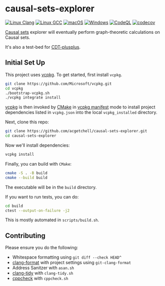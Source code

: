 # causal-sets-explorer

[![Linux Clang](https://github.com/acgetchell/causal-sets-explorer/actions/workflows/linux-clang.yml/badge.svg)](https://github.com/acgetchell/causal-sets-explorer/actions/workflows/linux-clang.yml)
[![Linux GCC](https://github.com/acgetchell/causal-sets-explorer/actions/workflows/linux-gcc.yml/badge.svg)](https://github.com/acgetchell/causal-sets-explorer/actions/workflows/linux-gcc.yml)
[![macOS](https://github.com/acgetchell/causal-sets-explorer/actions/workflows/macos.yml/badge.svg)](https://github.com/acgetchell/causal-sets-explorer/actions/workflows/macos.yml)
[![Windows](https://github.com/acgetchell/causal-sets-explorer/actions/workflows/windows-msvc.yml/badge.svg)](https://github.com/acgetchell/causal-sets-explorer/actions/workflows/windows-msvc.yml)
[![CodeQL](https://github.com/acgetchell/causal-sets-explorer/actions/workflows/codeql-analysis.yml/badge.svg)](https://github.com/acgetchell/causal-sets-explorer/actions/workflows/codeql-analysis.yml)
[![codecov](https://codecov.io/gh/acgetchell/causal-sets-explorer/branch/devel/graph/badge.svg?token=h89kxSwY75)](https://codecov.io/gh/acgetchell/causal-sets-explorer)

[Causal sets][causets] explorer will eventually perform graph-theoretic calculations on Causal sets.

It's also a test-bed for [CDT-plusplus].

## Initial Set Up

This project uses [vcpkg].
To get started, first install `vcpkg`.

~~~zsh
git clone https://github.com/Microsoft/vcpkg.git
cd vcpkg
./bootstrap-vcpkg.sh
./vcpkg integrate install
~~~

[vcpkg] is then invoked by [CMake] in [vcpkg manifest][vcpkg-manifest] mode to install project dependencies listed in `vcpkg.json` into the local `vcpkg_installed` directory.

Next, clone this repo:

~~~zsh
git clone https://github.com/acgetchell/causal-sets-explorer.git
cd causal-sets-explorer
~~~

Now we'll install dependencies:

~~~zsh
vcpkg install
~~~

Finally, you can build with `CMake`:

~~~zsh
cmake -S . -B build
cmake --build build
~~~

The executable will be in the `build` directory.

If you want to run tests, you can do:

~~~zsh
cd build
ctest --output-on-failure -j2
~~~

This is mostly automated in `scripts/build.sh`.

## Contributing

Please ensure you do the following:

- Whitespace formatting using `git diff --check HEAD^`
- [clang-format] with project settings using `git-clang-format`
- Address Sanitzer with `asan.sh`
- [clang-tidy] with `clang-tidy.sh`
- [cppcheck] with `cppcheck.sh`

[causets]: https://en.wikipedia.org/wiki/Causal_sets
[cdt-plusplus]: https://github.com/acgetchell/CDT-plusplus
[vcpkg]: https://vcpkg.io/en/index.html
[CMake]: https://cmake.org
[vcpkg-manifest]: https://github.com/microsoft/vcpkg/blob/master/docs/users/manifests.md
[clang-format]: https://clang.llvm.org/docs/ClangFormat.html
[clang-tidy]: https://clang.llvm.org/extra/clang-tidy/
[cppcheck]: https://cppcheck.sourceforge.io

